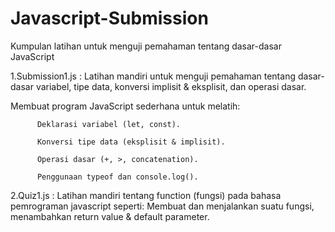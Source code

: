 # Javascript-Submission
Kumpulan latihan untuk menguji pemahaman tentang dasar-dasar JavaScript

1.Submission1.js : Latihan mandiri untuk menguji pemahaman tentang dasar-dasar variabel, tipe data, konversi implisit & eksplisit, dan operasi dasar. 
      
  Membuat program JavaScript sederhana untuk melatih:

          Deklarasi variabel (let, const).

          Konversi tipe data (eksplisit & implisit).

          Operasi dasar (+, >, concatenation).

          Penggunaan typeof dan console.log().

2.Quiz1.js : Latihan mandiri tentang function (fungsi) pada bahasa pemrograman javascript seperti: Membuat dan menjalankan suatu fungsi, menambahkan return value &  default parameter.
